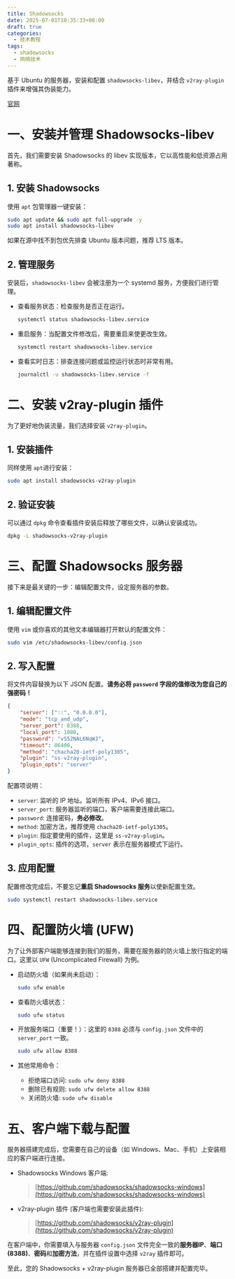 ```yaml
---
title: Shadowsocks
date: 2025-07-01T10:35:33+08:00
draft: true
categories:
  - 技术教程
tags:
  - shadowsocks
  - 网络技术
---
```

基于 Ubuntu 的服务器，安装和配置 `shadowsocks-libev`，并结合 `v2ray-plugin` 插件来增强其伪装能力。

[官网](https://shadowsocks.org/)

# 一、安装并管理 Shadowsocks-libev

首先，我们需要安装 Shadowsocks 的 libev 实现版本，它以高性能和低资源占用著称。

## 1. 安装 Shadowsocks

使用 `apt` 包管理器一键安装：

```bash
sudo apt update && sudo apt full-upgrade -y
sudo apt install shadowsocks-libev
```

如果在源中找不到包优先排查 Ubuntu 版本问题，推荐 LTS 版本。

## 2. 管理服务

安装后，`shadowsocks-libev` 会被注册为一个 systemd 服务，方便我们进行管理。

- 查看服务状态：检查服务是否正在运行。

  ```bash
  systemctl status shadowsocks-libev.service
  ```

- 重启服务：当配置文件修改后，需要重启来使更改生效。

  ```bash
  systemctl restart shadowsocks-libev.service
  ```

- 查看实时日志：排查连接问题或监控运行状态时非常有用。

  ```bash
  journalctl -u shadowsocks-libev.service -f
  ```

# 二、安装 v2ray-plugin 插件

为了更好地伪装流量，我们选择安装 `v2ray-plugin`。

## 1. 安装插件

同样使用 `apt`进行安装：

```bash
sudo apt install shadowsocks-v2ray-plugin
```

## 2. 验证安装

可以通过 `dpkg` 命令查看插件安装后释放了哪些文件，以确认安装成功。

```bash
dpkg -L shadowsocks-v2ray-plugin
```

# 三、配置 Shadowsocks 服务器

接下来是最关键的一步：编辑配置文件，设定服务器的参数。

## 1. 编辑配置文件

使用 `vim` 或你喜欢的其他文本编辑器打开默认的配置文件：

```bash
sudo vim /etc/shadowsocks-libev/config.json
```

## 2. 写入配置

将文件内容替换为以下 JSON 配置。**请务必将 `password` 字段的值修改为您自己的强密码！**

```json
{
    "server": ["::", "0.0.0.0"],
    "mode": "tcp_and_udp",
    "server_port": 8388,
    "local_port": 1080,
    "password": "vS52NAL6NqWJ",
    "timeout": 86400,
    "method": "chacha20-ietf-poly1305",
    "plugin": "ss-v2ray-plugin",
    "plugin_opts": "server"
}
```

配置项说明：

- `server`: 监听的 IP 地址。监听所有 IPv4、IPv6 接口。
- `server_port`: 服务器监听的端口，客户端需要连接此端口。
- `password`: 连接密码，**务必修改**。
- `method`: 加密方法，推荐使用 `chacha20-ietf-poly1305`。
- `plugin`: 指定要使用的插件，这里是 `ss-v2ray-plugin`。
- `plugin_opts`: 插件的选项，`server` 表示在服务器模式下运行。

## 3. 应用配置

配置修改完成后，不要忘记**重启 Shadowsocks 服务**以使新配置生效。

```bash
sudo systemctl restart shadowsocks-libev.service
```

# 四、配置防火墙 (UFW)

为了让外部客户端能够连接到我们的服务，需要在服务器的防火墙上放行指定的端口。这里以 `UFW` (Uncomplicated Firewall) 为例。

- 启动防火墙（如果尚未启动）：

  ```bash
  sudo ufw enable
  ```

- 查看防火墙状态：

  ```bash
  sudo ufw status
  ```

- 开放服务端口（重要！）：这里的 `8388` 必须与 `config.json` 文件中的 `server_port` 一致。

  ```bash
  sudo ufw allow 8388
  ```

- 其他常用命令：
    - 拒绝端口访问: `sudo ufw deny 8388`
    - 删除已有规则: `sudo ufw delete allow 8388`
    - 关闭防火墙: `sudo ufw disable`

# 五、客户端下载与配置

服务器搭建完成后，您需要在自己的设备（如 Windows、Mac、手机）上安装相应的客户端进行连接。

- Shadowsocks Windows 客户端:

  > [https://github.com/shadowsocks/shadowsocks-windows](https://github.com/shadowsocks/shadowsocks-windows)

- v2ray-plugin 插件 (客户端也需要安装此插件):

  > [https://github.com/shadowsocks/v2ray-plugin](https://github.com/shadowsocks/v2ray-plugin)

在客户端中，你需要填入与服务器 `config.json` 文件完全一致的**服务器IP**、**端口(8388)**、**密码**和**加密方法**，并在插件设置中选择 `v2ray` 插件即可。

至此，您的 Shadowsocks + v2ray-plugin 服务器已全部搭建并配置完毕。
